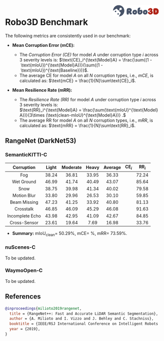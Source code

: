 <img src="../figs/logo2.png" align="right" width="30%">

# Robo3D Benchmark

The following metrics are consistently used in our benchmark:

- **Mean Corruption Error (mCE):**
  - The *Corruption Error (CE)* for model $A$ under corruption type $i$ across 3 severity levels is:
  $\text{CE}_i^{\text{Model}A} = \frac{\sum((1 - \text{mIoU})^{\text{Model}A})}{\sum((1 - \text{mIoU})^{\text{Baseline}})}$.
  - The average CE for model $A$ on all $N$ corruption types, i.e., *mCE*, is calculated as: $\text{mCE} = \frac{1}{N}\sum\text{CE}_i$.
  
- **Mean Resilience Rate (mRR):**
  - The *Resilience Rate (RR)* for model $A$ under corruption type $i$ across 3 severity levels is:
  $\text{RR}_i^{\text{Model}A} = \frac{\sum(\text{mIoU}^{\text{Model}A})}{3\times (\text{clean-mIoU}^{\text{Model}A})} .$
  - The average RR for model $A$ on all $N$ corruption types, i.e., *mRR*, is calculated as: $\text{mRR} = \frac{1}{N}\sum\text{RR}_i$.


## RangeNet (DarkNet53)

### SemanticKITTI-C
| Corruption      | Light | Moderate | Heavy | Average | $\text{CE}_i$ | $\text{RR}_i$ |
| :-------------: | :---: | :------: | :---: | :-----: | :-----------: | :-----------: |
| Fog             | 38.24 | 36.81 | 33.95 | 36.33 | | 72.24 |
| Wet Ground      | 46.99 | 41.74 | 40.49 | 43.07 | | 85.64 |
| Snow            | 38.75 | 39.98 | 41.34 | 40.02 | | 79.58 |
| Motion Blur     | 33.80 | 29.96 | 26.53 | 30.10 | | 59.85 |
| Beam Missing    | 47.23 | 41.25 | 33.92 | 40.80 | | 81.13 |
| Crosstalk       | 46.85 | 46.09 | 45.29 | 46.08 | | 91.63 |
| Incomplete Echo | 43.98 | 42.95 | 41.09 | 42.67 | | 84.85 |
| Cross-Sensor    | 23.61 | 19.64 | 7.69  | 16.98 | | 33.76 |

- **Summary:** $\text{mIoU}_{\text{clean}} =$ 50.29%, $\text{mCE} =$ %, $\text{mRR} =$ 73.59%.


### nuScenes-C
To be updated.


### WaymoOpen-C
To be updated.


## References

```bib
@inproceedings{milioto2019rangenet,
  title = {RangeNet++: Fast and Accurate LiDAR Semantic Segmentation},
  author = {A. Milioto and I. Vizzo and J. Behley and C. Stachniss},
  booktitle = {IEEE/RSJ International Conference on Intelligent Robots and Systems},
  year = {2019},
}
```
